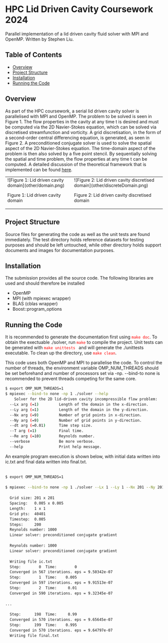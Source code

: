 # HPC Lid Driven Cavity Coursework 2024

Parallel implementation of a lid driven cavity fluid solver with MPI and OpenMP. Written by Stephen Liu.

## Table of Contents

- [Overview](#Overview)
- [Project Structure](#project-structure)
- [Installation](#Installation)
- [Running the Code](#Running-the-Code)

## Overview

As part of the HPC coursework, a serial lid driven cavity solver is parallelised with MPI and OpenMP. The problem to be solved is seen in Figure 1. The flow properties in the cavity at any time t is desired and must be computed via the 2D Navier-Stokes equation, which can be solved via discretised streamfunction and vorticity. A grid discretisation, in the form of a second-order central differencing equation, is generated, as seen in Figure 2. A preconditioned conjugate solver is used to solve the spatial aspect of the 2D Navier-Stokes equation. The time-domain aspect of the problem is then also solved by a five point stencil. By sequentially solving the spatial and time problem, the flow properties at any time t can be computed. A detailed discussion of the theoretical framework that is implemented can be found [here](other/assignment.pdf).

<table>
  <tr>
    <td>
        ![Figure 1: Lid driven cavity domain](other/domain.png)
        <p>Figure 1: Lid driven cavity domain</p>
    </td>
    <td>
        ![Figure 2: Lid driven cavity discretised domain](other/discreteDomain.png)
        <p>Figure 2: Lid driven cavity discretised domain</p>
    </td>
  </tr>
</table>

## Project Structure

Source files for generating the code as well as the unit tests are found immediately. The test directory holds reference datasets for testing purposes and should be left untouched, while other directory holds support documents and images for documentation purposes.

## Installation

The submission provides all the source code. The following libraries are used and should therefore be installed

 - OpenMP
 - MPI (with mpiexec wrapper)
 - BLAS (cblas wrapper)
 - Boost::program_options

## Running the Code

It is recommended to generate the documentation first using <code><span style="color: red;">make doc</span></code>. To obtain the exectuable ./solver, run <code><span style="color: red;">make</span></code>  to compile the project. Unit tests can be generated with <code><span style="color: red;">make unittests </span></code> and will generate the ./unittests executable. To clean up the directory, use <code><span style="color: red;">make clean</span></code>.

This code uses both OpenMP and MPI to parallelise the code. To control the number of threads, the environment variable OMP_NUM_THREADS should be set beforehand and number of processors set via -np. --bind-to none is recommended to prevent threads competing for the same core.

```bash
$ export OMP_NUM_THREADS=1
$ mpiexec --bind-to none -np 1 ./solver --help
    Solver for the 2D lid-driven cavity incompressible flow problem:
  --Lx arg (=1)         Length of the domain in the x-direction.
  --Ly arg (=1)         Length of the domain in the y-direction.
  --Nx arg (=9)         Number of grid points in x-direction.
  --Ny arg (=9)         Number of grid points in y-direction.
  --dt arg (=0.01)      Time step size.
  --T arg (=1)          Final time.
  --Re arg (=10)        Reynolds number.
  --verbose             Be more verbose.
  --help                Print help message.
```

An example program execution is shown below, with initial data written into ic.txt and final data written into final.txt.

```bash

$ export OMP_NUM_THREADS=1

$ mpiexec --bind-to none -np 1 ./solver --Lx 1 --Ly 1 --Nx 201 --Ny 201 --Re 1000 --dt 0.005 --T 1

  Grid size: 201 x 201
  Spacing:   0.005 x 0.005
  Length:    1 x 1
  Grid pts:  40401
  Timestep:  0.005
  Steps:     200
  Reynolds number: 1000
  Linear solver: preconditioned conjugate gradient

  Reynolds number: 1000
  Linear solver: preconditioned conjugate gradient

  Writing file ic.txt
  Step:        0  Time:        0
  Converged in 567 iterations. eps = 9.50342e-07
  Step:        1  Time:    0.005
  Converged in 597 iterations. eps = 9.91513e-07
  Step:        2  Time:     0.01
  Converged in 590 iterations. eps = 9.32345e-07

...

  Step:      198  Time:     0.99
  Converged in 570 iterations. eps = 9.65645e-07
  Step:      199  Time:    0.995
  Converged in 570 iterations. eps = 9.64797e-07
  Writing file final.txt

```
